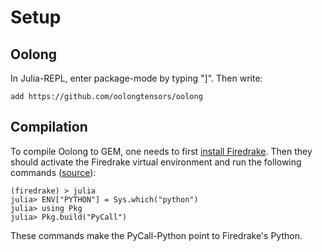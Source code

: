 # Setup

## Oolong
In Julia-REPL, enter package-mode by typing "]". Then write:
```
add https://github.com/oolongtensors/oolong
```


## Compilation
To compile Oolong to GEM, one needs to first [install Firedrake](https://firedrakeproject.org/download.html).
Then they should activate the Firedrake virtual environment and run the following commands ([source](https://github.com/JuliaPy/PyCall.jl/issues/706#issuecomment-610316716)):
```
(firedrake) > julia
julia> ENV["PYTHON"] = Sys.which("python")
julia> using Pkg
julia> Pkg.build("PyCall")
```

These commands make the PyCall-Python point to Firedrake's Python.
